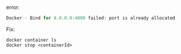 error:

```java
Docker - Bind for 0.0.0.0:4000 failed: port is already allocated
```



Fix: 

```jva
docker container ls
docker stop <containerId>
```

